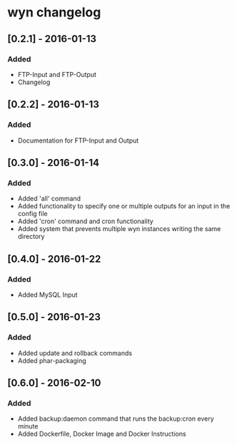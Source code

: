 # wyn changelog

## [0.2.1] - 2016-01-13
### Added
- FTP-Input and FTP-Output
- Changelog

## [0.2.2] - 2016-01-13
### Added
- Documentation for FTP-Input and Output

## [0.3.0] - 2016-01-14
### Added
- Added 'all' command
- Added functionality to specify one or multiple outputs for an input in the config file
- Added 'cron' command and cron functionality
- Added system that prevents multiple wyn instances writing the same directory

## [0.4.0] - 2016-01-22
### Added
- Added MySQL Input

## [0.5.0] - 2016-01-23
### Added
- Added update and rollback commands
- Added phar-packaging

## [0.6.0] - 2016-02-10
### Added
- Added backup:daemon command that runs the backup:cron every minute
- Added Dockerfile, Docker Image and Docker Instructions
